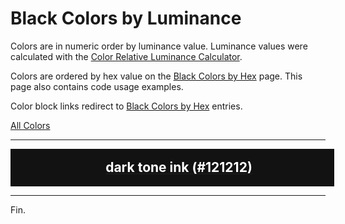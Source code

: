 <!--suppress HtmlUnknownTarget -->
<style>
  div.color-block {
    text-align: center;
  }

  .color-block {
    width: 100%;
    margin: 0;
    padding: 0.5em;
  }

  .black-pass {
    color: black;
  }

  .white-pass {
    color: white;
  }
</style>

# Black Colors by Luminance

Colors are in numeric order by luminance value. Luminance values were calculated with the
<a href="https://contrastchecker.online/color-relative-luminance-calculator" target="_blank" rel="noopener noreferrer">Color Relative Luminance Calculator</a>.

Colors are ordered by hex value on the [Black Colors by Hex](./black-colors-by-hex.md) page.
This page also contains code usage examples.

Color block links redirect to [Black Colors by Hex](./black-colors-by-hex.md) entries.

[All Colors](../all-colors.md)

----

<!-- luminance: 0.006048833 -->
<div class="color-block" style="background: #121212;">
  <a href="./black-colors-by-hex.html#dark-tone-ink-121212">
    <h2 class="color-block white-pass">dark tone ink (#121212)</h2>
  </a>
</div>

----

Fin.
